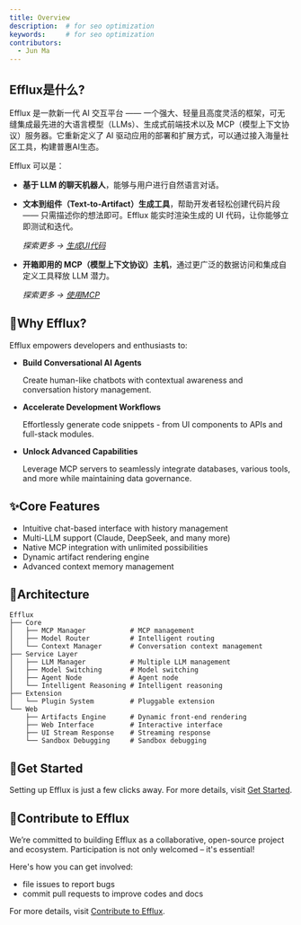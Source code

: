 ```yaml
---
title: Overview
description:  # for seo optimization
keywords:     # for seo optimization
contributors:
  - Jun Ma
---
```


## Efflux是什么?

Efflux 是一款新一代 AI 交互平台 —— 一个强大、轻量且高度灵活的框架，可无缝集成最先进的大语言模型（LLMs）、生成式前端技术以及 MCP（模型上下文协议）服务器。它重新定义了 AI 驱动应用的部署和扩展方式，可以通过接入海量社区工具，构建普惠AI生态。

Efflux 可以是：

* **基于 LLM 的聊天机器人**，能够与用户进行自然语言对话。

* **文本到组件（Text-to-Artifact）生成工具**，帮助开发者轻松创建代码片段 —— 只需描述你的想法即可。Efflux 能实时渲染生成的 UI 代码，让你能够立即测试和迭代。

    *探索更多 → [生成UI代码](generate-code.md)*

* **开箱即用的 MCP（模型上下文协议）主机**，通过更广泛的数据访问和集成自定义工具释放 LLM 潜力。

    *探索更多 → [使用MCP](work-with-mcp.md)*

## 🌟Why Efflux?

Efflux empowers developers and enthusiasts to:

- **Build Conversational AI Agents**

    Create human-like chatbots with contextual awareness and conversation history management.

- **Accelerate Development Workflows**

    Effortlessly generate code snippets - from UI components to APIs and full-stack modules.

- **Unlock Advanced Capabilities**

    Leverage MCP servers to seamlessly integrate databases, various tools, and more while maintaining data governance.

## ✨Core Features

- Intuitive chat-based interface with history management
- Multi-LLM support (Claude, DeepSeek, and many more)
- Native MCP integration with unlimited possibilities
- Dynamic artifact rendering engine
- Advanced context memory management

## 🧩Architecture

```
Efflux
├── Core
│   ├── MCP Manager           # MCP management
│   ├── Model Router          # Intelligent routing
│   └── Context Manager       # Conversation context management
├── Service Layer
│   ├── LLM Manager           # Multiple LLM management
│   ├── Model Switching       # Model switching
│   ├── Agent Node            # Agent node
│   └── Intelligent Reasoning # Intelligent reasoning
├── Extension
│   └── Plugin System         # Pluggable extension
└── Web                   
    ├── Artifacts Engine      # Dynamic front-end rendering
    ├── Web Interface         # Interactive interface
    ├── UI Stream Response    # Streaming response
    └── Sandbox Debugging     # Sandbox debugging
```

## 🚀Get Started

Setting up Efflux is just a few clicks away. For more details, visit [Get Started](get-started.md).

## 🤝Contribute to Efflux

We’re committed to building Efflux as a collaborative, open-source project and ecosystem. Participation is not only welcomed – it's essential!

Here's how you can get involved:

* file issues to report bugs
* commit pull requests to improve codes and docs

For more details, visit [Contribute to Efflux](contribute.md).